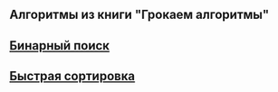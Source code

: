 ## Алгоритмы из книги "Грокаем алгоритмы"

## [Бинарный поиск](https://github.com/qu4dro/grokking-algorithms/blob/main/src/main/kotlin/ru/orlovvv/BinarySearch.kt)
## [Быстрая сортировка](https://github.com/qu4dro/grokking-algorithms/blob/main/src/main/kotlin/ru/orlovvv/QuickSort.kt)

